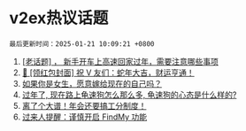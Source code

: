 # v2ex热议话题

`最后更新时间：2025-01-21 10:09:21 +0800`

1. [[老话题] ， 新手开车上高速回家过年，需要注意哪些事项](https://www.v2ex.com/t/1106393)
1. [🧧 [领红包封面] 祝 V 友们：蛇年大吉，财运亨通！](https://www.v2ex.com/t/1106447)
1. [如果你是女生，愿意嫁给现在的自己吗？](https://www.v2ex.com/t/1106431)
1. [过年了, 现在路上龟速狗怎么那么多, 龟速狗的心态是什么样的?](https://www.v2ex.com/t/1106474)
1. [离了个大谱！年会还要搞工分制度！](https://www.v2ex.com/t/1106451)
1. [过来人提醒：谨慎开启 FindMy 功能](https://www.v2ex.com/t/1106545)

